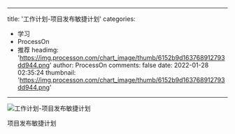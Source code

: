 
---
title: '工作计划-项目发布敏捷计划'
categories: 
 - 学习
 - ProcessOn
 - 推荐
headimg: 'https://img.processon.com/chart_image/thumb/6152b9d163768912793dd944.png'
author: ProcessOn
comments: false
date: 2022-01-28 02:35:24
thumbnail: 'https://img.processon.com/chart_image/thumb/6152b9d163768912793dd944.png'
---

<div>   
<img class="thumb" alt="工作计划-项目发布敏捷计划" src="https://img.processon.com/chart_image/thumb/6152b9d163768912793dd944.png" referrerpolicy="no-referrer">
<p>项目发布敏捷计划</p>  
</div>
            
